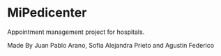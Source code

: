 # MiPedicenter
Appointment management project for hospitals.

Made By Juan Pablo Arano, Sofia Alejandra Prieto and Agustin Federico
